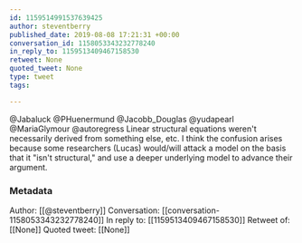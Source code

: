 ```yaml
---
id: 1159514991537639425
author: steventberry
published_date: 2019-08-08 17:21:31 +00:00
conversation_id: 1158053343232778240
in_reply_to: 1159513409467158530
retweet: None
quoted_tweet: None
type: tweet
tags:

---
```


@Jabaluck @PHuenermund @Jacobb_Douglas @yudapearl @MariaGlymour @autoregress Linear structural equations weren't necessarily derived from something else, etc. I think the confusion arises because some researchers (Lucas) would/will attack a model on the basis that it "isn't structural," and use a deeper underlying model to advance their argument.

### Metadata

Author: [[@steventberry]]
Conversation: [[conversation-1158053343232778240]]
In reply to: [[1159513409467158530]]
Retweet of: [[None]]
Quoted tweet: [[None]]
